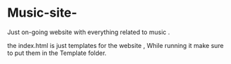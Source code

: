 # Music-site-
Just on-going website with everything related to music .

the index.html is just templates for the website , While running it make sure to put them in the Template folder.

